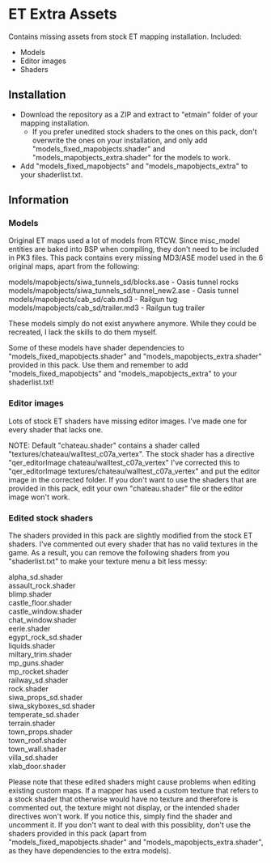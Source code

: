 # ET Extra Assets

Contains missing assets from stock ET mapping installation. Included:

- Models
- Editor images
- Shaders

## Installation

- Download the repository as a ZIP and extract to "etmain" folder of your mapping installation.
  - If you prefer unedited stock shaders to the ones on this pack, don't overwrite the ones on your installation, and only add "models_fixed_mapobjects.shader" and  "models_mapobjects_extra.shader" for the models to work.
- Add "models_fixed_mapobjects" and "models_mapobjects_extra" to your shaderlist.txt.

## Information

### Models

Original ET maps used a lot of models from RTCW. Since misc_model entities are baked into BSP when compiling, they don't need to be included in PK3 files. This pack contains every missing MD3/ASE model used in the 6 original maps, apart from the following:


models/mapobjects/siwa_tunnels_sd/blocks.ase - Oasis tunnel rocks  
models/mapobjects/siwa_tunnels_sd/tunnel_new2.ase - Oasis tunnel  
models/mapobjects/cab_sd/cab.md3 - Railgun tug  
models/mapobjects/cab_sd/trailer.md3 - Railgun tug trailer


These models simply do not exist anywhere anymore. While they could be recreated, I lack the skills to do them myself.

Some of these models have shader dependencies to "models_fixed_mapobjects.shader" and "models_mapobjects_extra.shader" provided in this pack. Use them and remember to add "models_fixed_mapobjects" and "models_mapobjects_extra" to your shaderlist.txt!

### Editor images

Lots of stock ET shaders have missing editor images. I've made one for every shader that lacks one.

NOTE:
Default "chateau.shader" contains a shader called "textures/chateau/walltest_c07a_vertex". The stock shader has a directive "qer_editorImage chateau/walltest_c07a_vertex" I've corrected this to "qer_editorImage textures/chateau/walltest_c07a_vertex" and put the editor image in the corrected folder. If you don't want to use the shaders that are provided in this pack, edit your own "chateau.shader" file or the editor image won't work.

### Edited stock shaders

The shaders provided in this pack are slightly modified from the stock ET shaders. I've commented out every shader that has no valid textures in the game. As a result, you can remove the following shaders from you "shaderlist.txt" to make your texture menu a bit less messy:

alpha_sd.shader  
assault_rock.shader  
blimp.shader  
castle_floor.shader  
castle_window.shader  
chat_window.shader  
eerie.shader  
egypt_rock_sd.shader  
liquids.shader  
miltary_trim.shader  
mp_guns.shader  
mp_rocket.shader  
railway_sd.shader  
rock.shader  
siwa_props_sd.shader  
siwa_skyboxes_sd.shader  
temperate_sd.shader  
terrain.shader  
town_props.shader  
town_roof.shader  
town_wall.shader  
villa_sd.shader  
xlab_door.shader  

Please note that these edited shaders might cause problems when editing existing custom maps. If a mapper has used a custom texture that refers to a stock shader that otherwise would have no texture and therefore is commented out, the texture might not display, or the intended shader directives won't work. If you notice this, simply find the shader and uncomment it. If you don't want to deal with this possiblity, don't use the shaders provided in this pack (apart from "models_fixed_mapobjects.shader" and "models_mapobjects_extra.shader", as they have dependencies to the extra models).
